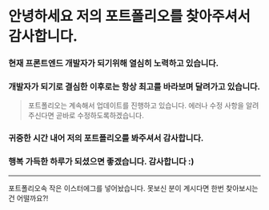 # 안녕하세요 저의 포트폴리오를 찾아주셔서 감사합니다.


### 현재 프론트엔드 개발자가 되기위해 열심히 노력하고 있습니다.
### 개발자가 되기로 결심한 이후로는 항상 최고를 바라보며 달려가고 있습니다.

> 포트폴리오는 계속해서 업데이트를 진행하고 있습니다.
> 에러나 수정 사항을 알려주신다면 곧바로 수정하도록하겠습니다.


### 귀중한 시간 내어 저의 포트폴리오를 봐주셔서 감사합니다.
### 행복 가득한 하루가 되셨으면 좋겠습니다. 감사합니다 :)

---
포트폴리오속 작은 이스터에그를 넣어놨습니다.
못보신 분이 계시다면 한번 찾아보시는건 어떨까요?!
